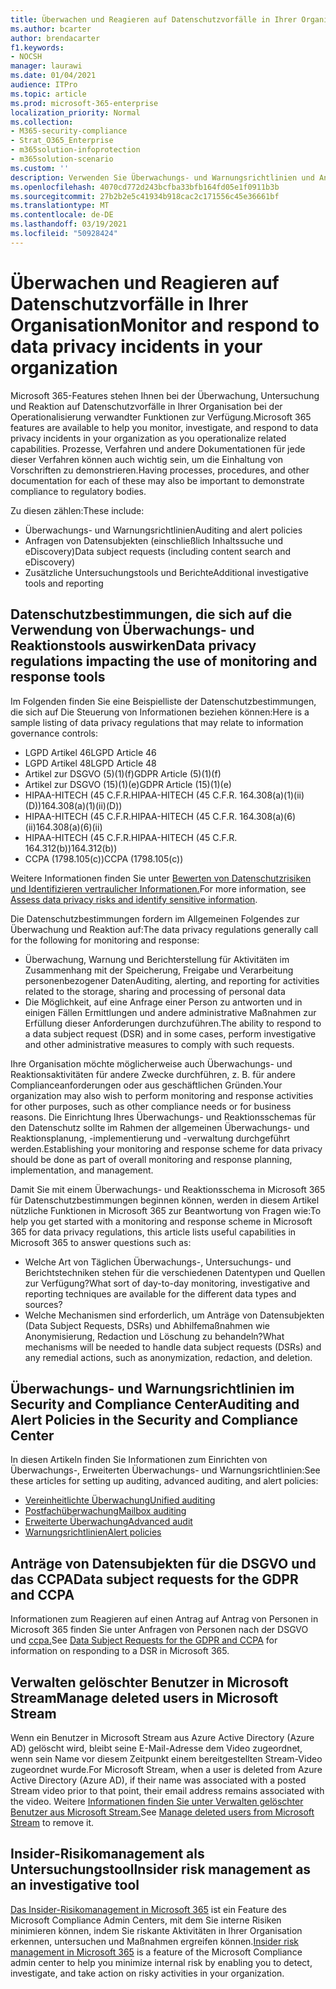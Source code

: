 ```yaml
---
title: Überwachen und Reagieren auf Datenschutzvorfälle in Ihrer Organisation
ms.author: bcarter
author: brendacarter
f1.keywords:
- NOCSH
manager: laurawi
ms.date: 01/04/2021
audience: ITPro
ms.topic: article
ms.prod: microsoft-365-enterprise
localization_priority: Normal
ms.collection:
- M365-security-compliance
- Strat_O365_Enterprise
- m365solution-infoprotection
- m365solution-scenario
ms.custom: ''
description: Verwenden Sie Überwachungs- und Warnungsrichtlinien und Anfragen von personensubjektierten Personen, um Vorfälle mit personenbezogenen Daten zu überwachen und darauf zu reagieren.
ms.openlocfilehash: 4070cd772d243bcfba33bfb164fd05e1f0911b3b
ms.sourcegitcommit: 27b2b2e5c41934b918cac2c171556c45e36661bf
ms.translationtype: MT
ms.contentlocale: de-DE
ms.lasthandoff: 03/19/2021
ms.locfileid: "50928424"
---
```

# <a name="monitor-and-respond-to-data-privacy-incidents-in-your-organization"></a><span data-ttu-id="1df16-103">Überwachen und Reagieren auf Datenschutzvorfälle in Ihrer Organisation</span><span class="sxs-lookup"><span data-stu-id="1df16-103">Monitor and respond to data privacy incidents in your organization</span></span>

<span data-ttu-id="1df16-104">Microsoft 365-Features stehen Ihnen bei der Überwachung, Untersuchung und Reaktion auf Datenschutzvorfälle in Ihrer Organisation bei der Operationalisierung verwandter Funktionen zur Verfügung.</span><span class="sxs-lookup"><span data-stu-id="1df16-104">Microsoft 365 features are available to help you monitor, investigate, and respond to data privacy incidents in your organization as you operationalize related capabilities.</span></span> <span data-ttu-id="1df16-105">Prozesse, Verfahren und andere Dokumentationen für jede dieser Verfahren können auch wichtig sein, um die Einhaltung von Vorschriften zu demonstrieren.</span><span class="sxs-lookup"><span data-stu-id="1df16-105">Having processes, procedures, and other documentation for each of these may also be important to demonstrate compliance to regulatory bodies.</span></span>

<span data-ttu-id="1df16-106">Zu diesen zählen:</span><span class="sxs-lookup"><span data-stu-id="1df16-106">These include:</span></span> 

- <span data-ttu-id="1df16-107">Überwachungs- und Warnungsrichtlinien</span><span class="sxs-lookup"><span data-stu-id="1df16-107">Auditing and alert policies</span></span>
- <span data-ttu-id="1df16-108">Anfragen von Datensubjekten (einschließlich Inhaltssuche und eDiscovery)</span><span class="sxs-lookup"><span data-stu-id="1df16-108">Data subject requests (including content search and eDiscovery)</span></span>
- <span data-ttu-id="1df16-109">Zusätzliche Untersuchungstools und Berichte</span><span class="sxs-lookup"><span data-stu-id="1df16-109">Additional investigative tools and reporting</span></span>

## <a name="data-privacy-regulations-impacting-the-use-of-monitoring-and-response-tools"></a><span data-ttu-id="1df16-110">Datenschutzbestimmungen, die sich auf die Verwendung von Überwachungs- und Reaktionstools auswirken</span><span class="sxs-lookup"><span data-stu-id="1df16-110">Data privacy regulations impacting the use of monitoring and response tools</span></span>

<span data-ttu-id="1df16-111">Im Folgenden finden Sie eine Beispielliste der Datenschutzbestimmungen, die sich auf Die Steuerung von Informationen beziehen können:</span><span class="sxs-lookup"><span data-stu-id="1df16-111">Here is a sample listing of data privacy regulations that may relate to information governance controls:</span></span>

- <span data-ttu-id="1df16-112">LGPD Artikel 46</span><span class="sxs-lookup"><span data-stu-id="1df16-112">LGPD Article 46</span></span>
- <span data-ttu-id="1df16-113">LGPD Artikel 48</span><span class="sxs-lookup"><span data-stu-id="1df16-113">LGPD Article 48</span></span>
- <span data-ttu-id="1df16-114">Artikel zur DSGVO (5)(1)(f)</span><span class="sxs-lookup"><span data-stu-id="1df16-114">GDPR Article (5)(1)(f)</span></span>
- <span data-ttu-id="1df16-115">Artikel zur DSGVO (15)(1)(e)</span><span class="sxs-lookup"><span data-stu-id="1df16-115">GDPR Article (15)(1)(e)</span></span>
- <span data-ttu-id="1df16-116">HIPAA-HITECH (45 C.F.R.</span><span class="sxs-lookup"><span data-stu-id="1df16-116">HIPAA-HITECH (45 C.F.R.</span></span> <span data-ttu-id="1df16-117">164.308(a)(1)(ii)(D))</span><span class="sxs-lookup"><span data-stu-id="1df16-117">164.308(a)(1)(ii)(D))</span></span>
- <span data-ttu-id="1df16-118">HIPAA-HITECH (45 C.F.R.</span><span class="sxs-lookup"><span data-stu-id="1df16-118">HIPAA-HITECH (45 C.F.R.</span></span> <span data-ttu-id="1df16-119">164.308(a)(6)(ii)</span><span class="sxs-lookup"><span data-stu-id="1df16-119">164.308(a)(6)(ii)</span></span>
- <span data-ttu-id="1df16-120">HIPAA-HITECH (45 C.F.R.</span><span class="sxs-lookup"><span data-stu-id="1df16-120">HIPAA-HITECH (45 C.F.R.</span></span> <span data-ttu-id="1df16-121">164.312(b))</span><span class="sxs-lookup"><span data-stu-id="1df16-121">164.312(b))</span></span>
- <span data-ttu-id="1df16-122">CCPA (1798.105(c))</span><span class="sxs-lookup"><span data-stu-id="1df16-122">CCPA (1798.105(c))</span></span>

<span data-ttu-id="1df16-123">Weitere Informationen finden Sie unter [Bewerten von Datenschutzrisiken und Identifizieren vertraulicher Informationen.](information-protection-deploy-assess.md)</span><span class="sxs-lookup"><span data-stu-id="1df16-123">For more information, see [Assess data privacy risks and identify sensitive information](information-protection-deploy-assess.md).</span></span>

<span data-ttu-id="1df16-124">Die Datenschutzbestimmungen fordern im Allgemeinen Folgendes zur Überwachung und Reaktion auf:</span><span class="sxs-lookup"><span data-stu-id="1df16-124">The data privacy regulations generally call for the following for monitoring and response:</span></span>

- <span data-ttu-id="1df16-125">Überwachung, Warnung und Berichterstellung für Aktivitäten im Zusammenhang mit der Speicherung, Freigabe und Verarbeitung personenbezogener Daten</span><span class="sxs-lookup"><span data-stu-id="1df16-125">Auditing, alerting, and reporting for activities related to the storage, sharing and processing of personal data</span></span>
- <span data-ttu-id="1df16-126">Die Möglichkeit, auf eine Anfrage einer Person zu antworten und in einigen Fällen Ermittlungen und andere administrative Maßnahmen zur Erfüllung dieser Anforderungen durchzuführen.</span><span class="sxs-lookup"><span data-stu-id="1df16-126">The ability to respond to a data subject request (DSR) and in some cases, perform investigative and other administrative measures to comply with such requests.</span></span>

<span data-ttu-id="1df16-127">Ihre Organisation möchte möglicherweise auch Überwachungs- und Reaktionsaktivitäten für andere Zwecke durchführen, z. B. für andere Complianceanforderungen oder aus geschäftlichen Gründen.</span><span class="sxs-lookup"><span data-stu-id="1df16-127">Your organization may also wish to perform monitoring and response activities for other purposes, such as other compliance needs or for business reasons.</span></span> <span data-ttu-id="1df16-128">Die Einrichtung Ihres Überwachungs- und Reaktionsschemas für den Datenschutz sollte im Rahmen der allgemeinen Überwachungs- und Reaktionsplanung, -implementierung und -verwaltung durchgeführt werden.</span><span class="sxs-lookup"><span data-stu-id="1df16-128">Establishing your monitoring and response scheme for data privacy should be done as part of overall monitoring and response planning, implementation, and management.</span></span>

<span data-ttu-id="1df16-129">Damit Sie mit einem Überwachungs- und Reaktionsschema in Microsoft 365 für Datenschutzbestimmungen beginnen können, werden in diesem Artikel nützliche Funktionen in Microsoft 365 zur Beantwortung von Fragen wie:</span><span class="sxs-lookup"><span data-stu-id="1df16-129">To help you get started with a monitoring and response scheme in Microsoft 365 for data privacy regulations, this article lists useful capabilities in Microsoft 365 to answer questions such as:</span></span> 

- <span data-ttu-id="1df16-130">Welche Art von Täglichen Überwachungs-, Untersuchungs- und Berichtstechniken stehen für die verschiedenen Datentypen und Quellen zur Verfügung?</span><span class="sxs-lookup"><span data-stu-id="1df16-130">What sort of day-to-day monitoring, investigative and reporting techniques are available for the different data types and sources?</span></span>
- <span data-ttu-id="1df16-131">Welche Mechanismen sind erforderlich, um Anträge von Datensubjekten (Data Subject Requests, DSRs) und Abhilfemaßnahmen wie Anonymisierung, Redaction und Löschung zu behandeln?</span><span class="sxs-lookup"><span data-stu-id="1df16-131">What mechanisms will be needed to handle data subject requests (DSRs) and any remedial actions, such as anonymization, redaction, and deletion.</span></span>

## <a name="auditing-and-alert-policies-in-the-security-and-compliance-center"></a><span data-ttu-id="1df16-132">Überwachungs- und Warnungsrichtlinien im Security and Compliance Center</span><span class="sxs-lookup"><span data-stu-id="1df16-132">Auditing and Alert Policies in the Security and Compliance Center</span></span>

<span data-ttu-id="1df16-133">In diesen Artikeln finden Sie Informationen zum Einrichten von Überwachungs-, Erweiterten Überwachungs- und Warnungsrichtlinien:</span><span class="sxs-lookup"><span data-stu-id="1df16-133">See these articles for setting up auditing, advanced auditing, and alert policies:</span></span>

- [<span data-ttu-id="1df16-134">Vereinheitlichte Überwachung</span><span class="sxs-lookup"><span data-stu-id="1df16-134">Unified auditing</span></span>](../compliance/search-the-audit-log-in-security-and-compliance.md)
- [<span data-ttu-id="1df16-135">Postfachüberwachung</span><span class="sxs-lookup"><span data-stu-id="1df16-135">Mailbox auditing</span></span>](../compliance/enable-mailbox-auditing.md)
- [<span data-ttu-id="1df16-136">Erweiterte Überwachung</span><span class="sxs-lookup"><span data-stu-id="1df16-136">Advanced audit</span></span>](../compliance/advanced-audit.md)
- [<span data-ttu-id="1df16-137">Warnungsrichtlinien</span><span class="sxs-lookup"><span data-stu-id="1df16-137">Alert policies</span></span>](../compliance/alert-policies.md)

## <a name="data-subject-requests-for-the-gdpr-and-ccpa"></a><span data-ttu-id="1df16-138">Anträge von Datensubjekten für die DSGVO und das CCPA</span><span class="sxs-lookup"><span data-stu-id="1df16-138">Data subject requests for the GDPR and CCPA</span></span>

<span data-ttu-id="1df16-139">Informationen zum Reagieren auf einen Antrag auf Antrag von Personen in Microsoft 365 finden Sie unter Anfragen von Personen nach der DSGVO und [ccpa.](/compliance/regulatory/gdpr-dsr-Office365)</span><span class="sxs-lookup"><span data-stu-id="1df16-139">See [Data Subject Requests for the GDPR and CCPA](/compliance/regulatory/gdpr-dsr-Office365) for information on responding to a DSR in Microsoft 365.</span></span>

## <a name="manage-deleted-users-in-microsoft-stream"></a><span data-ttu-id="1df16-140">Verwalten gelöschter Benutzer in Microsoft Stream</span><span class="sxs-lookup"><span data-stu-id="1df16-140">Manage deleted users in Microsoft Stream</span></span>

<span data-ttu-id="1df16-141">Wenn ein Benutzer in Microsoft Stream aus Azure Active Directory (Azure AD) gelöscht wird, bleibt seine E-Mail-Adresse dem Video zugeordnet, wenn sein Name vor diesem Zeitpunkt einem bereitgestellten Stream-Video zugeordnet wurde.</span><span class="sxs-lookup"><span data-stu-id="1df16-141">For Microsoft Stream, when a user is deleted from Azure Active Directory (Azure AD), if their name was associated with a posted Stream video prior to that point, their email address remains associated with the video.</span></span> <span data-ttu-id="1df16-142">Weitere [Informationen finden Sie unter Verwalten gelöschter Benutzer aus Microsoft Stream.](/stream/managing-deleted-users)</span><span class="sxs-lookup"><span data-stu-id="1df16-142">See [Manage deleted users from Microsoft Stream](/stream/managing-deleted-users) to remove it.</span></span>

## <a name="insider-risk-management-as-an-investigative-tool"></a><span data-ttu-id="1df16-143">Insider-Risikomanagement als Untersuchungstool</span><span class="sxs-lookup"><span data-stu-id="1df16-143">Insider risk management as an investigative tool</span></span>

<span data-ttu-id="1df16-144">[Das Insider-Risikomanagement in Microsoft 365](../compliance/insider-risk-management.md) ist ein Feature des Microsoft Compliance Admin Centers, mit dem Sie interne Risiken minimieren können, indem Sie riskante Aktivitäten in Ihrer Organisation erkennen, untersuchen und Maßnahmen ergreifen können.</span><span class="sxs-lookup"><span data-stu-id="1df16-144">[Insider risk management in Microsoft 365](../compliance/insider-risk-management.md) is a feature of the Microsoft Compliance admin center to help you minimize internal risk by enabling you to detect, investigate, and take action on risky activities in your organization.</span></span>